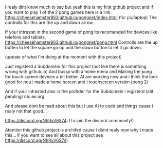 I realy dint know much to say but yeah this is my first github project 
and if you want to play 1 of the 2 pong games here is a link: https://cheesehamster983.github.io/pongnet/index.html (for pc/laptop)
The controlls for this are the up and down arrow.


If your intrestet in the second game of pong its recomended for devices like telefons and tablets.
https://cheesehamster983.github.io/pongnet/pong.html
Controlls are the up butten to let the square go op and the down button to let it go down.



(update of what i'm doing at the moment with this project)

Just registerd a Subdomein for this project (not like there is something wrong with github.io)
And bussy with a home menu and Making the pong for touch screen devices a bit better.
Al are working now and i think the look good for nou i made a home screen and i touchscreen version (pong 2)


And if your intrested also in the profider for the Subdomein i registerd (stil pending) nic.eu.org

And please dont be mad about this but i use AI to code and things cause i realy not that good...

https://discord.gg/NhRxV6S74j          (To join the discord community!)

Atention this github project is archifed cause i didnt realy now why i made this... if you want to see all about this project see https://discord.gg/NhRxV6S74j
